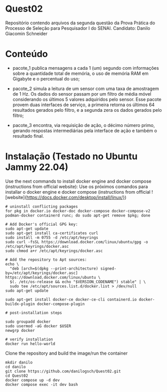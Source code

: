 # Quest02
Repositório contendo arquivos da segunda questão da Prova Prática do Processo de Seleção para Pesquisador I do SENAI. Candidato: Danilo Giacomin Schneider

# Conteúdo

- pacote_1 publica mensagens a cada 1 (um) segundo com informações sobre a quantidade total de memória, o uso de memória RAM em Gigabyte e o percentual do uso;

- pacote_2 simula a leitura de um sensor com uma taxa de amostragem de 1 Hz. Os dados do sensor passam por um filtro de média móvel considerando os últimos 5 valores adquiridos pelo sensor. Esse pacote provem duas interfaces de serviço, a primeira retorna os últimos 64 resultados gerados pelo filtro, e a segunda zera os dados gerados pelo filtro;

- pacote_3 encontra, via requisição de ação, o décimo número primo, gerando respostas intermediárias pela interface de ação e também o resultado final.

# Instalação (Testado no Ubuntu Jammy 22.04)

Use the next commands to install docker engine and docker compose (instructions from official website):
Use os próximos comandos para installar o docker engine e docker compose (instructions from official ![website]{https://docs.docker.com/desktop/install/linux/})

```
# uninstall conflicting packages
for pkg in docker.io docker-doc docker-compose docker-compose-v2 podman-docker containerd runc; do sudo apt-get remove $pkg; done

# Add Docker's official GPG key:
sudo apt-get update
sudo apt-get install ca-certificates curl
sudo install -m 0755 -d /etc/apt/keyrings
sudo curl -fsSL https://download.docker.com/linux/ubuntu/gpg -o /etc/apt/keyrings/docker.asc
sudo chmod a+r /etc/apt/keyrings/docker.asc

# Add the repository to Apt sources:
echo \
  "deb [arch=$(dpkg --print-architecture) signed-by=/etc/apt/keyrings/docker.asc] https://download.docker.com/linux/ubuntu \
  $(. /etc/os-release && echo "$VERSION_CODENAME") stable" | \
  sudo tee /etc/apt/sources.list.d/docker.list > /dev/null
sudo apt-get update

sudo apt-get install docker-ce docker-ce-cli containerd.io docker-buildx-plugin docker-compose-plugin

# post-installation steps

sudo groupadd docker
sudo usermod -aG docker $USER
newgrp docker

# verify installation
docker run hello-world

```

Clone the repository and build the image/run the container

```
mkdir danilo
cd danilo
git clone https://github.com/danilogsch/Quest02.git
cd Quest02
docker compose up -d dev
docker compose exec -it dev bash

```